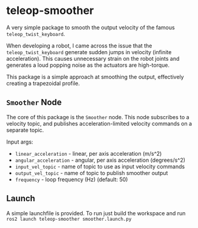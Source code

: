 # teleop-smoother

A very simple package to smooth the output velocity of the famous `teleop_twist_keyboard`.

When developing a robot, I came across the issue that the `teleop_twist_keyboard` generate sudden jumps in velocity (infinite acceleration). This causes unnecessary strain on the robot joints and generates a loud popping noise as the actuators are high-torque.

This package is a simple approach at smoothing the output, effectively creating a trapezoidal profile.

## `Smoother` Node

The core of this package is the `Smoother` node. This node subscribes to a velocity topic, and publishes acceleration-limited velocity commands on a separate topic.

Input args:
- `linear_acceleration` - linear, per axis acceleration (m/s^2)
- `angular_acceleration` - angular, per axis acceleration (degrees/s^2)
- `input_vel_topic` - name of topic to use as input velocity commands
- `output_vel_topic` - name of topic to publish smoother output
- `frequency` - loop frequency (Hz) (default: 50)

## Launch

A simple launchfile is provided. To run just build the workspace and run `ros2 launch teleop-smoother smoother.launch.py`
